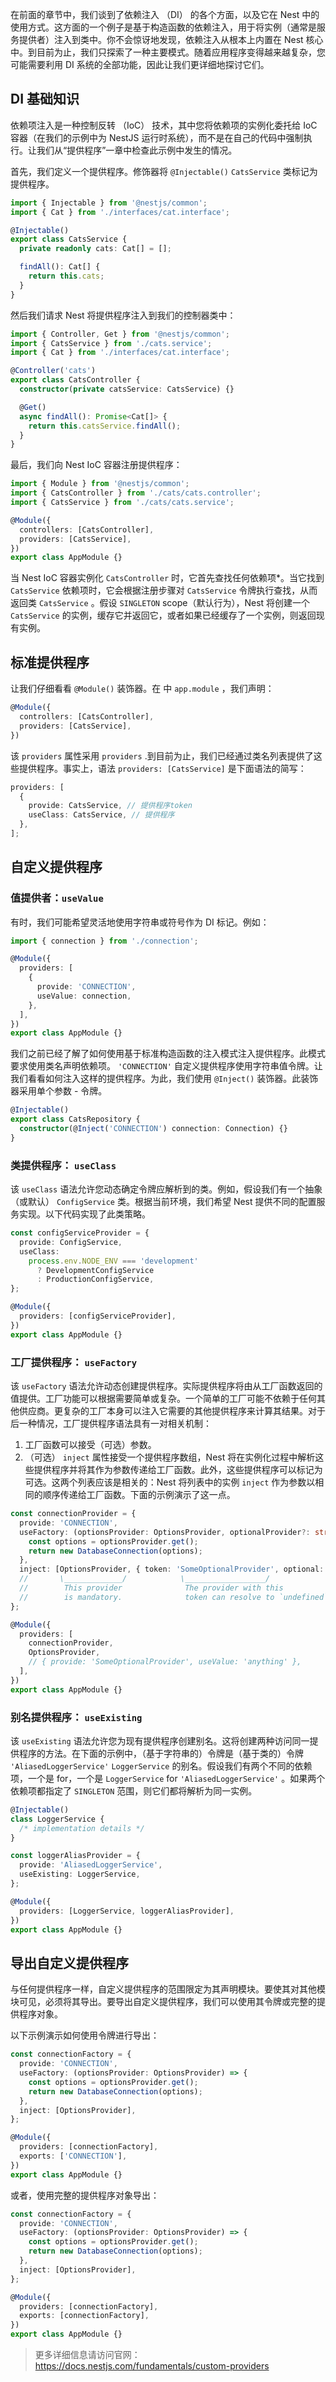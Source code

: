 在前面的章节中，我们谈到了依赖注入 （DI） 的各个方面，以及它在 Nest 中的使用方式。这方面的一个例子是基于构造函数的依赖注入，用于将实例（通常是服务提供者）注入到类中。你不会惊讶地发现，依赖注入从根本上内置在 Nest 核心中。到目前为止，我们只探索了一种主要模式。随着应用程序变得越来越复杂，您可能需要利用 DI 系统的全部功能，因此让我们更详细地探讨它们。



## DI 基础知识

依赖项注入是一种控制反转 （IoC） 技术，其中您将依赖项的实例化委托给 IoC 容器（在我们的示例中为 NestJS 运行时系统），而不是在自己的代码中强制执行。让我们从“提供程序”一章中检查此示例中发生的情况。

首先，我们定义一个提供程序。修饰器将 `@Injectable()` `CatsService` 类标记为提供程序。

```typescript
import { Injectable } from '@nestjs/common';
import { Cat } from './interfaces/cat.interface';

@Injectable()
export class CatsService {
  private readonly cats: Cat[] = [];

  findAll(): Cat[] {
    return this.cats;
  }
}
```

然后我们请求 Nest 将提供程序注入到我们的控制器类中：

```typescript
import { Controller, Get } from '@nestjs/common';
import { CatsService } from './cats.service';
import { Cat } from './interfaces/cat.interface';

@Controller('cats')
export class CatsController {
  constructor(private catsService: CatsService) {}

  @Get()
  async findAll(): Promise<Cat[]> {
    return this.catsService.findAll();
  }
}
```

最后，我们向 Nest IoC 容器注册提供程序：

```typescript
import { Module } from '@nestjs/common';
import { CatsController } from './cats/cats.controller';
import { CatsService } from './cats/cats.service';

@Module({
  controllers: [CatsController],
  providers: [CatsService],
})
export class AppModule {}
```

当 Nest IoC 容器实例化 `CatsController` 时，它首先查找任何依赖项*。当它找到 `CatsService` 依赖项时，它会根据注册步骤对 `CatsService` 令牌执行查找，从而返回类 `CatsService` 。假设 `SINGLETON` scope（默认行为），Nest 将创建一个 `CatsService` 的实例，缓存它并返回它，或者如果已经缓存了一个实例，则返回现有实例。



## 标准提供程序

让我们仔细看看 `@Module()` 装饰器。在 中 `app.module` ，我们声明：

```typescript
@Module({
  controllers: [CatsController],
  providers: [CatsService],
})
```

该 `providers` 属性采用 `providers` .到目前为止，我们已经通过类名列表提供了这些提供程序。事实上，语法 `providers: [CatsService]` 是下面语法的简写：

```typescript
providers: [
  {
    provide: CatsService, // 提供程序token
    useClass: CatsService, // 提供程序
  },
];
```



## 自定义提供程序

### 值提供者：`useValue`

有时，我们可能希望灵活地使用字符串或符号作为 DI 标记。例如：

```typescript
import { connection } from './connection';

@Module({
  providers: [
    {
      provide: 'CONNECTION',
      useValue: connection,
    },
  ],
})
export class AppModule {}
```

我们之前已经了解了如何使用基于标准构造函数的注入模式注入提供程序。此模式要求使用类名声明依赖项。 `'CONNECTION'` 自定义提供程序使用字符串值令牌。让我们看看如何注入这样的提供程序。为此，我们使用 `@Inject()` 装饰器。此装饰器采用单个参数 - 令牌。

```typescript
@Injectable()
export class CatsRepository {
  constructor(@Inject('CONNECTION') connection: Connection) {}
}
```



### 类提供程序： `useClass`

该 `useClass` 语法允许您动态确定令牌应解析到的类。例如，假设我们有一个抽象（或默认） `ConfigService` 类。根据当前环境，我们希望 Nest 提供不同的配置服务实现。以下代码实现了此类策略。

```typescript
const configServiceProvider = {
  provide: ConfigService,
  useClass:
    process.env.NODE_ENV === 'development'
      ? DevelopmentConfigService
      : ProductionConfigService,
};

@Module({
  providers: [configServiceProvider],
})
export class AppModule {}
```



### 工厂提供程序： `useFactory`

该 `useFactory` 语法允许动态创建提供程序。实际提供程序将由从工厂函数返回的值提供。工厂功能可以根据需要简单或复杂。一个简单的工厂可能不依赖于任何其他供应商。更复杂的工厂本身可以注入它需要的其他提供程序来计算其结果。对于后一种情况，工厂提供程序语法具有一对相关机制：

1. 工厂函数可以接受（可选）参数。
2. （可选） `inject` 属性接受一个提供程序数组，Nest 将在实例化过程中解析这些提供程序并将其作为参数传递给工厂函数。此外，这些提供程序可以标记为可选。这两个列表应该是相关的：Nest 将列表中的实例 `inject` 作为参数以相同的顺序传递给工厂函数。下面的示例演示了这一点。

```typescript
const connectionProvider = {
  provide: 'CONNECTION',
  useFactory: (optionsProvider: OptionsProvider, optionalProvider?: string) => {
    const options = optionsProvider.get();
    return new DatabaseConnection(options);
  },
  inject: [OptionsProvider, { token: 'SomeOptionalProvider', optional: true }],
  //       \_____________/            \__________________/
  //        This provider              The provider with this
  //        is mandatory.              token can resolve to `undefined`.
};

@Module({
  providers: [
    connectionProvider,
    OptionsProvider,
    // { provide: 'SomeOptionalProvider', useValue: 'anything' },
  ],
})
export class AppModule {}
```



### 别名提供程序： `useExisting`

该 `useExisting` 语法允许您为现有提供程序创建别名。这将创建两种访问同一提供程序的方法。在下面的示例中，（基于字符串的）令牌是（基于类的）令牌 `'AliasedLoggerService'` `LoggerService` 的别名。假设我们有两个不同的依赖项，一个是 for，一个是 `LoggerService` for `'AliasedLoggerService'` 。如果两个依赖项都指定了 `SINGLETON` 范围，则它们都将解析为同一实例。

```typescript
@Injectable()
class LoggerService {
  /* implementation details */
}

const loggerAliasProvider = {
  provide: 'AliasedLoggerService',
  useExisting: LoggerService,
};

@Module({
  providers: [LoggerService, loggerAliasProvider],
})
export class AppModule {}
```



## 导出自定义提供程序

与任何提供程序一样，自定义提供程序的范围限定为其声明模块。要使其对其他模块可见，必须将其导出。要导出自定义提供程序，我们可以使用其令牌或完整的提供程序对象。

以下示例演示如何使用令牌进行导出：

```ts
const connectionFactory = {
  provide: 'CONNECTION',
  useFactory: (optionsProvider: OptionsProvider) => {
    const options = optionsProvider.get();
    return new DatabaseConnection(options);
  },
  inject: [OptionsProvider],
};

@Module({
  providers: [connectionFactory],
  exports: ['CONNECTION'],
})
export class AppModule {}
```

或者，使用完整的提供程序对象导出：

```typescript
const connectionFactory = {
  provide: 'CONNECTION',
  useFactory: (optionsProvider: OptionsProvider) => {
    const options = optionsProvider.get();
    return new DatabaseConnection(options);
  },
  inject: [OptionsProvider],
};

@Module({
  providers: [connectionFactory],
  exports: [connectionFactory],
})
export class AppModule {}
```



> 更多详细信息请访问官网：https://docs.nestjs.com/fundamentals/custom-providers
